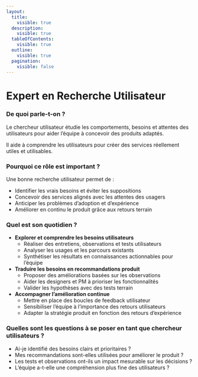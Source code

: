 ```yaml
---
layout:
  title:
    visible: true
  description:
    visible: true
  tableOfContents:
    visible: true
  outline:
    visible: true
  pagination:
    visible: false
---
```


# Expert en Recherche Utilisateur

### De quoi parle-t-on ?

Le chercheur utilisateur étudie les comportements, besoins et attentes des utilisateurs pour aider l’équipe à concevoir des produits adaptés.

Il aide à comprendre les utilisateurs pour créer des services réellement utiles et utilisables.

### Pourquoi ce rôle est important ?

Une bonne recherche utilisateur permet de :

* Identifier les vrais besoins et éviter les suppositions
* Concevoir des services alignés avec les attentes des usagers
* Anticiper les problèmes d’adoption et d’expérience
* Améliorer en continu le produit grâce aux retours terrain

### Quel est son quotidien ?

* **Explorer et comprendre les besoins utilisateurs**
  * Réaliser des entretiens, observations et tests utilisateurs
  * Analyser les usages et les parcours existants
  * Synthétiser les résultats en connaissances actionnables pour l’équipe
* **Traduire les besoins en recommandations produit**
  * Proposer des améliorations basées sur les observations
  * Aider les designers et PM à prioriser les fonctionnalités
  * Valider les hypothèses avec des tests terrain
* **Accompagner l’amélioration continue**
  * Mettre en place des boucles de feedback utilisateur
  * Sensibiliser l’équipe à l’importance des retours utilisateurs
  * Adapter la stratégie produit en fonction des retours d’expérience

### Quelles sont les questions à se poser en tant que chercheur utilisateurs ?

* Ai-je identifié des besoins clairs et prioritaires ?
* Mes recommandations sont-elles utilisées pour améliorer le produit ?
* Les tests et observations ont-ils un impact mesurable sur les décisions ?
* L’équipe a-t-elle une compréhension plus fine des utilisateurs ?&#x20;
